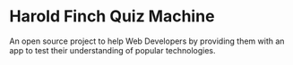 # Harold Finch Quiz Machine

An open source project to help Web Developers by providing them with an app to test their understanding of popular technologies.


